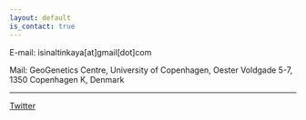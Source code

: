 ```yaml
---
layout: default
is_contact: true
---
```


E-mail: isinaltinkaya[at]gmail[dot]com <br>

Mail: GeoGenetics Centre, University of Copenhagen, Oester Voldgade 5-7, 1350 Copenhagen K, Denmark

---

<a href="https://twitter.com/isinaltinkaya">Twitter</a> <br/>
